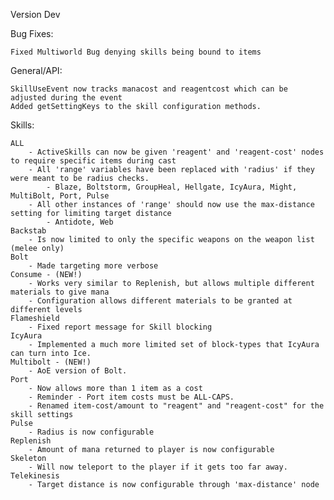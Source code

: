 Version Dev

Bug Fixes:

	Fixed Multiworld Bug denying skills being bound to items

General/API:

	SkillUseEvent now tracks manacost and reagentcost which can be adjusted during the event
	Added getSettingKeys to the skill configuration methods.

Skills:

	ALL
		- ActiveSkills can now be given 'reagent' and 'reagent-cost' nodes to require specific items during cast
		- All 'range' variables have been replaced with 'radius' if they were meant to be radius checks.
			- Blaze, Boltstorm, GroupHeal, Hellgate, IcyAura, Might, MultiBolt, Port, Pulse
		- All other instances of 'range' should now use the max-distance setting for limiting target distance
			- Antidote, Web
	Backstab
		- Is now limited to only the specific weapons on the weapon list (melee only)
	Bolt
		- Made targeting more verbose
	Consume - (NEW!)
		- Works very similar to Replenish, but allows multiple different materials to give mana
		- Configuration allows different materials to be granted at different levels
	Flameshield
		- Fixed report message for Skill blocking
	IcyAura
		- Implemented a much more limited set of block-types that IcyAura can turn into Ice.
	Multibolt - (NEW!)
		- AoE version of Bolt.
	Port
		- Now allows more than 1 item as a cost
		- Reminder - Port item costs must be ALL-CAPS.
		- Renamed item-cost/amount to "reagent" and "reagent-cost" for the skill settings
	Pulse
		- Radius is now configurable
	Replenish
		- Amount of mana returned to player is now configurable
	Skeleton
		- Will now teleport to the player if it gets too far away.
	Telekinesis
		- Target distance is now configurable through 'max-distance' node